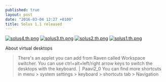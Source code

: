 ```yaml
---
published: true
layout: post
date: "2016-03-04 12:27 +0100"
title: Solus 1.1 released
---
```



[![solus4.th.png](https://cdn.scrot.moe/images/2016/03/04/solus4.th.png)](https://scrot.moe/image/wIzj) [![solus3.th.png](https://cdn.scrot.moe/images/2016/03/04/solus3.th.png)](https://scrot.moe/image/wXnh) [![solus2.th.png](https://cdn.scrot.moe/images/2016/03/04/solus2.th.png)](https://scrot.moe/image/wcVl) [![solus1.th.png](https://cdn.scrot.moe/images/2016/03/04/solus1.th.png)](https://scrot.moe/image/ws2z)

About virtual desktops                                                                        

> There's an applet you can add from Raven called Workspace switcher. You can use ctrl+alt+left/right arrow keys to switch the desktops with the keyboard.                                        │ Paavi2_0
> You can find more shortcuts in menu > system settings > keyboard > shortcuts tab > Navigation      
